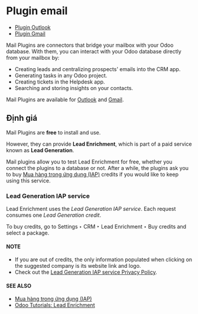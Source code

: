 # Plugin email

* [Plugin Outlook](applications/general/integrations/mail_plugins/outlook.md)
* [Plugin Gmail](applications/general/integrations/mail_plugins/gmail.md)

Mail Plugins are connectors that bridge your mailbox with your Odoo database. With them, you can
interact with your Odoo database directly from your mailbox by:

- Creating leads and centralizing prospects' emails into the CRM app.
- Generating tasks in any Odoo project.
- Creating tickets in the Helpdesk app.
- Searching and storing insights on your contacts.

Mail Plugins are available for [Outlook](applications/general/integrations/mail_plugins/outlook.md) and [Gmail](applications/general/integrations/mail_plugins/gmail.md).

<a id="mail-plugins-pricing"></a>

## Định giá

Mail Plugins are **free** to install and use.

However, they can provide **Lead Enrichment**, which is part of a paid service known as **Lead
Generation**.

Mail plugins allow you to test Lead Enrichment for free, whether you connect the plugins to a
database or not. After a while, the plugins ask you to buy [Mua hàng trong ứng dụng (IAP)](applications/essentials/in_app_purchase.md)
credits if you would like to keep using this service.

<a id="mail-plugins-lead-generation"></a>

### Lead Generation IAP service

Lead Enrichment uses the *Lead Generation IAP service*. Each request consumes one *Lead Generation
credit*.

To buy credits, go to Settings ‣ CRM ‣ Lead Enrichment ‣ Buy credits and
select a package.

#### NOTE
- If you are out of credits, the only information populated when clicking on the suggested
  company is its website link and logo.
- Check out the [Lead Generation IAP service Privacy Policy](https://iap.odoo.com/privacy#header_3).

#### SEE ALSO
- [Mua hàng trong ứng dụng (IAP)](applications/essentials/in_app_purchase.md)
- [Odoo Tutorials: Lead Enrichment](https://www.odoo.com/r/p73)
